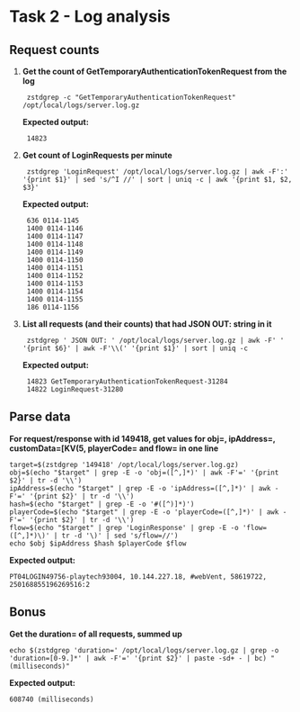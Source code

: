 # Task 2 - Log analysis

## Request counts

1. **Get the count of GetTemporaryAuthenticationTokenRequest from the log**

        zstdgrep -c "GetTemporaryAuthenticationTokenRequest" /opt/local/logs/server.log.gz

    **Expected output:**

        14823

1. **Get count of LoginRequests per minute**

        zstdgrep 'LoginRequest' /opt/local/logs/server.log.gz | awk -F':' '{print $1}' | sed 's/^I //' | sort | uniq -c | awk '{print $1, $2, $3}'
    **Expected output:**

        636 0114-1145
        1400 0114-1146
        1400 0114-1147
        1400 0114-1148
        1400 0114-1149
        1400 0114-1150
        1400 0114-1151
        1400 0114-1152
        1400 0114-1153
        1400 0114-1154
        1400 0114-1155
        186 0114-1156

1. **List all requests (and their counts) that had JSON OUT: string in it**

        zstdgrep ' JSON OUT: ' /opt/local/logs/server.log.gz | awk -F' ' '{print $6}' | awk -F'\\(' '{print $1}' | sort | uniq -c
    **Expected output:**

        14823 GetTemporaryAuthenticationTokenRequest-31284
        14822 LoginRequest-31280

## Parse data

**For request/response with id 149418, get values for obj=, ipAddress=, customData=[KV(5, playerCode= and flow= in one line**

    target=$(zstdgrep '149418' /opt/local/logs/server.log.gz)
    obj=$(echo "$target" | grep -E -o 'obj=([^,]*)' | awk -F'=' '{print $2}' | tr -d '\\')
    ipAddress=$(echo "$target" | grep -E -o 'ipAddress=([^,]*)' | awk -F'=' '{print $2}' | tr -d '\\')
    hash=$(echo "$target" | grep -E -o '#([^)]*)')
    playerCode=$(echo "$target" | grep -E -o 'playerCode=([^,]*)' | awk -F'=' '{print $2}' | tr -d '\\')
    flow=$(echo "$target" | grep 'LoginResponse' | grep -E -o 'flow=([^,]*)\)' | tr -d '\)' | sed 's/flow=//')
    echo $obj $ipAddress $hash $playerCode $flow

**Expected output:**

    PT04LOGIN49756-playtech93004, 10.144.227.18, #webVent, 58619722, 250168855196269516:2

## Bonus

**Get the duration= of all requests, summed up**

    echo $(zstdgrep 'duration=' /opt/local/logs/server.log.gz | grep -o 'duration=[0-9.]*' | awk -F'=' '{print $2}' | paste -sd+ - | bc) "(milliseconds)"
**Expected output:**

    608740 (milliseconds)
